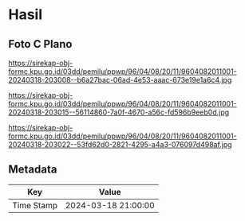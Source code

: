 # Hasil

## Foto C Plano

https://sirekap-obj-formc.kpu.go.id/03dd/pemilu/ppwp/96/04/08/20/11/9604082011001-20240318-203008--b6a27bac-06ad-4e53-aaac-673e19e1a6c4.jpg

https://sirekap-obj-formc.kpu.go.id/03dd/pemilu/ppwp/96/04/08/20/11/9604082011001-20240318-203015--56114860-7a0f-4670-a56c-fd596b9eeb0d.jpg

https://sirekap-obj-formc.kpu.go.id/03dd/pemilu/ppwp/96/04/08/20/11/9604082011001-20240318-203022--53fd62d0-2821-4295-a4a3-076097d498af.jpg


## Metadata

| Key        | Value               |
| ---------- | ------------------- |
| Time Stamp | 2024-03-18 21:00:00 |



